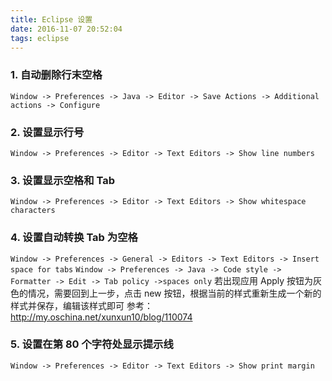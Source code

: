 ```yaml
---
title: Eclipse 设置
date: 2016-11-07 20:52:04
tags: eclipse
---
```


### 1. 自动删除行末空格
`Window -> Preferences -> Java -> Editor -> Save Actions -> Additional actions -> Configure`

### 2. 设置显示行号
`Window -> Preferences -> Editor -> Text Editors -> Show line numbers`

### 3. 设置显示空格和 Tab
`Window -> Preferences -> Editor -> Text Editors -> Show whitespace characters`

### 4. 设置自动转换 Tab 为空格
`Window -> Preferences -> General -> Editors -> Text Editors -> Insert space for tabs`
`Window -> Preferences -> Java -> Code style -> Formatter -> Edit -> Tab policy ->spaces only`
若出现应用 Apply 按钮为灰色的情况，需要回到上一步，点击 new 按钮，根据当前的样式重新生成一个新的样式并保存，编辑该样式即可
参考：http://my.oschina.net/xunxun10/blog/110074

### 5. 设置在第 80 个字符处显示提示线
`Window -> Preferences -> Editor -> Text Editors -> Show print margin`